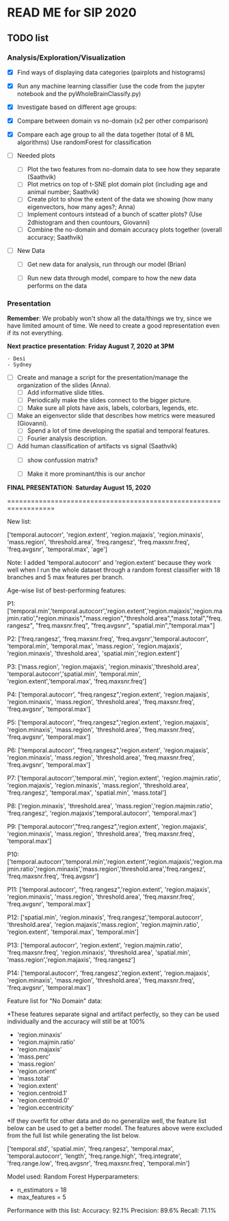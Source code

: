 # READ ME for SIP 2020

## TODO list

### Analysis/Exploration/Visualization

- [x] Find ways of displaying data categories (pairplots and histograms)
- [x] Run any machine learning classifier (use the code from the jupyter notebook and the pyWholeBrainClassify.py)
- [x] Investigate based on different age groups:
- [x] Compare between domain vs no-domain (x2 per other comparison)
- [x] Compare each age group to all the data together (total of 8 ML algorithms)
    Use randomForest for classification

- [ ] Needed plots 
    - [ ] Plot the two features from no-domain data to see how they separate (Saathvik)
    - [ ] Plot metrics on top of t-SNE plot domain plot (including age and animal number; Saathvik)
    - [ ] Create plot to show the extent of the data we showing (how many eigenvectors, how many ages?; Anna)
    - [ ] Implement contours intstead of a bunch of scatter plots? (Use 2dhistogram and then countours, Giovanni)
    - [ ] Combine the no-domain and domain accuracy plots together (overall accuracy; Saathvik)

- [ ] New Data
    - [ ] Get new data for analysis, run through our model (Brian)
    - [ ] Run new data through model, compare to how the new data performs on the data


### Presentation

**Remember**: We probably won't show all the data/things we try, since we have limited amount of time. We need to create a good representation even if its not everything.

__Next practice presentation__: **Friday August 7, 2020 at 3PM**
    
    - Desi
    - Sydney

- [ ] Create and manage a script for the presentation/manage the organization of the slides (Anna).
    - [ ] Add informative slide titles.
    - [ ] Periodically make the slides connect to the bigger picture.
    - [ ] Make sure all plots have axis, labels, colorbars, legends, etc.
- [ ] Make an eigenvector slide that describes how metrics were measured (Giovanni).
    - [ ] Spend a lot of time developing the spatial and temporal features.
    - [ ] Fourier analysis description.
- [ ] Add human classification of artifacts vs signal (Saathvik)
    - [ ] show confussion matrix?
    - [ ] Make it more prominant/this is our anchor


__FINAL PRESENTATION__: **Saturday August 15, 2020**


==================================================================

New list:

['temporal.autocorr',
'region.extent',
'region.majaxis',
'region.minaxis',
'mass.region',
'threshold.area',
'freq.rangesz',
'freq.maxsnr.freq',
'freq.avgsnr',
'temporal.max',
'age']

Note: I added 'temporal.autocorr' and 'region.extent' because they work well when I run the whole dataset through a random forest classifier with 18 branches and 5 max features per branch.

Age-wise list of best-performing features:

P1:
['temporal.min','temporal.autocorr','region.extent','region.majaxis','region.majmin.ratio',"region.minaxis","mass.region","threshold.area","mass.total","freq.rangesz", "freq.maxsnr.freq", "freq.avgsnr", "spatial.min","temporal.max"]

P2:
['freq.rangesz', 'freq.maxsnr.freq', 'freq.avgsnr','temporal.autocorr', 'temporal.min', 'temporal.max', 'mass.region', 'region.majaxis', 'region.minaxis', 'threshold.area', 'spatial.min','region.extent']

P3:
['mass.region', 'region.majaxis', 'region.minaxis','threshold.area', 'temporal.autocorr','spatial.min', 'temporal.min', 'region.extent','temporal.max', 'freq.maxsnr.freq']

P4:
['temporal.autocorr', "freq.rangesz",'region.extent', 'region.majaxis', 'region.minaxis', 'mass.region', 'threshold.area', 'freq.maxsnr.freq', 'freq.avgsnr', 'temporal.max']

P5:
['temporal.autocorr', "freq.rangesz",'region.extent', 'region.majaxis', 'region.minaxis', 'mass.region', 'threshold.area', 'freq.maxsnr.freq', 'freq.avgsnr', 'temporal.max']
                
P6:
['temporal.autocorr', "freq.rangesz",'region.extent', 'region.majaxis', 'region.minaxis', 'mass.region', 'threshold.area', 'freq.maxsnr.freq', 'freq.avgsnr', 'temporal.max']
                
P7:
['temporal.autocorr','temporal.min', 'region.extent', 'region.majmin.ratio', 'region.majaxis', 'region.minaxis', 'mass.region', 'threshold.area', 'freq.rangesz', 'temporal.max', 'spatial.min', 'mass.total']

P8:
['region.minaxis', 'threshold.area', 'mass.region','region.majmin.ratio', 'freq.rangesz', 'region.majaxis','temporal.autocorr', 'temporal.max']

P9:
['temporal.autocorr',"freq.rangesz",'region.extent', 'region.majaxis', 'region.minaxis', 'mass.region', 'threshold.area', 'freq.maxsnr.freq', 'temporal.max']

P10:
['temporal.autocorr','temporal.min','region.extent','region.majaxis','region.majmin.ratio','region.minaxis','mass.region','threshold.area','freq.rangesz', 'freq.maxsnr.freq', 'freq.avgsnr']

P11:
['temporal.autocorr', "freq.rangesz",'region.extent', 'region.majaxis', 'region.minaxis', 'mass.region', 'threshold.area', 'freq.maxsnr.freq', 'freq.avgsnr', 'temporal.max']

P12:
['spatial.min', 'region.minaxis', 'freq.rangesz','temporal.autocorr', 'threshold.area', 'region.majaxis','mass.region', 'region.majmin.ratio', 'region.extent', 'temporal.max', 'temporal.min']

P13:
['temporal.autocorr', 'region.extent', 'region.majmin.ratio', 'freq.maxsnr.freq', 'region.minaxis', 'threshold.area', 'spatial.min', 'mass.region','region.majaxis', 'freq.rangesz']

P14:
['temporal.autocorr', 'freq.rangesz','region.extent', 'region.majaxis', 'region.minaxis', 'mass.region', 'threshold.area', 'freq.maxsnr.freq', 'freq.avgsnr', 'temporal.max']


Feature list for "No Domain" data:

*These features separate signal and artifact perfectly, so they can be used individually and the accuracy will still be at 100%

- 'region.minaxis'
- 'region.majmin.ratio'
- 'region.majaxis'
- 'mass.perc'
- 'mass.region'
- 'region.orient'
- 'mass.total'
- 'region.extent'
- 'region.centroid.1'
- 'region.centroid.0'
- 'region.eccentricity'

*If they overfit for other data and do no generalize well, the feature list below can be used to get a better model. The features above were excluded from the full list while generating the list below. 

['temporal.std',
 'spatial.min',
 'freq.rangesz',
 'temporal.max',
 'temporal.autocorr',
 'length',
 'freq.range.high',
 'freq.integrate',
 'freq.range.low',
 'freq.avgsnr',
 'freq.maxsnr.freq',
 'temporal.min']

Model used: Random Forest
Hyperparameters:
- n_estimators = 18
- max_features = 5

Performance with this list:
Accuracy: 92.1%
Precision: 89.6%
Recall: 71.1%
